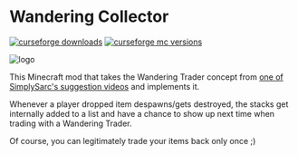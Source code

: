 # Wandering Collector

[![curseforge downloads](http://cf.way2muchnoise.eu/full_wandering-collector_downloads.svg)](https://curseforge.com/minecraft/mc-mods/wandering-collector)
[![curseforge mc versions](http://cf.way2muchnoise.eu/versions/wandering-collector.svg)](https://curseforge.com/mc-mods/wandering-collector)

![logo](./src/main/resources/assets/wandering_collector/icon.png?raw=true)

This Minecraft mod that takes the Wandering Trader concept from [one of SimplySarc's suggestion videos](https://www.youtube.com/watch?v=2nF8IQci5us) and implements it.

Whenever a player dropped item despawns/gets destroyed, the stacks get internally added to a list and have a chance to show up next time when trading with a Wandering Trader.

Of course, you can legitimately trade your items back only once ;)

